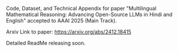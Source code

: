 Code, Dataset, and Technical Appendix for paper "Multilingual Mathematical Reasoning: Advancing Open-Source LLMs in Hindi and English" accepted to AAAI 2025 (Main Track).

Arxiv Link to paper: https://arxiv.org/abs/2412.18415

Detailed ReadMe releasing soon.
